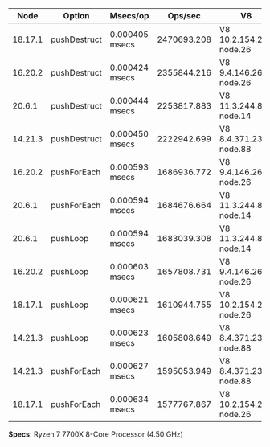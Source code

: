 | Node    | Option       | Msecs/op       | Ops/sec     | V8                     |
| ------- | ------------ | -------------- | ----------- | ---------------------- |
| 18.17.1 | pushDestruct | 0.000405 msecs | 2470693.208 | V8 10.2.154.26-node.26 |
| 16.20.2 | pushDestruct | 0.000424 msecs | 2355844.216 | V8 9.4.146.26-node.26  |
| 20.6.1  | pushDestruct | 0.000444 msecs | 2253817.883 | V8 11.3.244.8-node.14  |
| 14.21.3 | pushDestruct | 0.000450 msecs | 2222942.699 | V8 8.4.371.23-node.88  |
| 16.20.2 | pushForEach  | 0.000593 msecs | 1686936.772 | V8 9.4.146.26-node.26  |
| 20.6.1  | pushForEach  | 0.000594 msecs | 1684676.664 | V8 11.3.244.8-node.14  |
| 20.6.1  | pushLoop     | 0.000594 msecs | 1683039.308 | V8 11.3.244.8-node.14  |
| 16.20.2 | pushLoop     | 0.000603 msecs | 1657808.731 | V8 9.4.146.26-node.26  |
| 18.17.1 | pushLoop     | 0.000621 msecs | 1610944.755 | V8 10.2.154.26-node.26 |
| 14.21.3 | pushLoop     | 0.000623 msecs | 1605808.649 | V8 8.4.371.23-node.88  |
| 14.21.3 | pushForEach  | 0.000627 msecs | 1595053.949 | V8 8.4.371.23-node.88  |
| 18.17.1 | pushForEach  | 0.000634 msecs | 1577767.867 | V8 10.2.154.26-node.26 |

**Specs**: Ryzen 7 7700X 8-Core Processor (4.50 GHz)